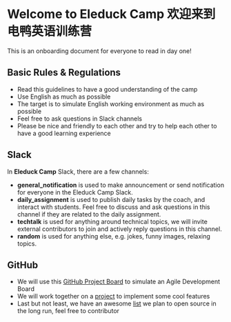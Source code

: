 # Welcome to Eleduck Camp 欢迎来到电鸭英语训练营

This is an onboarding document for everyone to read in day one!


## Basic Rules & Regulations

- Read this guidelines to have a good understanding of the camp
- Use English as much as possible
- The target is to simulate English working environment as much as possible
- Feel free to ask questions in Slack channels
- Please be nice and friendly to each other and try to help each other to have a good learning experience


## Slack

In **Eleduck Camp** Slack, there are a few channels:

- **general_notification** is used to make announcement or send notification for everyone in the Eleduck Camp Slack.
- **daily_assignment** is used to publish daily tasks by the coach, and interact with students. Feel free to discuss and ask questions in this channel if they are related to the daily assignment.
- **techtalk** is used for anything around technical topics, we will invite external contributors to join and actively reply questions in this channel.
- **random** is used for anything else, e.g. jokes, funny images, relaxing topics.


## GitHub

- We will use this [GitHub Project Board](https://github.com/eleduck/covid19/projects/1) to simulate an Agile Development Board
- We will work together on a [project](https://github.com/eleduck/covid19) to implement some cool features
- Last but not least, we have an awesome [list](https://github.com/eleduck/English4Developers) we plan to open source in the long run, feel free to contributor


